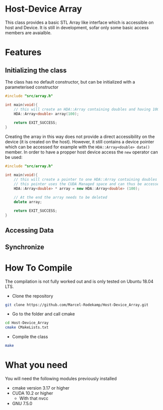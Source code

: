 # Host-Device Array

This class provides a basic STL Array like interface which is accessible on host and Device. 
It is still in development, sofar only some basic access members are avaialble.

# Features

## Initializing the class 
The class has no default constructor, but can be initialized with a parameterised constructor
```c++
#include "src/array.h"

int main(void){
    // this will create an HDA::Array containing doubles and having 100 elements
    HDA::Array<double> array(100);
 
    return EXIT_SUCCESS;
}
```
Creating the array in this way does not provide a direct accessibility on the device (it is created on the host). However, it still contains a device pointer which can be accessed for example with the `HDA::Array<double> data()` member. In order to have a propper host device access the `new` operator can be used:
``` c++
#include "src/array.h"

int main(void){
    // this will create a pointer to one HDA::Array containing doubles and having 100 elements 
    // this pointer uses the CUDA Managed space and can thus be accessed on host and device
    HDA::Array<double> * array = new HDA::Array<double> (100);
 
    // At the end the array needs to be deleted
    delete array;

    return EXIT_SUCCESS;
}

```

## Accessing Data

## Synchronize

# How To Compile

The compilation is not fully worked out and is only tested on Ubuntu 18.04 LTS.

* Clone the repository
```sh
git clone https://github.com/Marcel-Rodekamp/Host-Device_Array.git
```
* Go to the folder and call cmake
```sh
cd Host-Device_Array
cmake CMakeLists.txt
```
* Compile the class
```sh
make
```

# What you need
You will need the following modules previously installed
* cmake version 3.17 or higher
* CUDA 10.2 or higher 
    * With that nvcc
* GNU 7.5.0
